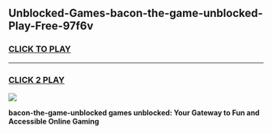 
## Unblocked-Games-bacon-the-game-unblocked-Play-Free-97f6v
<h3>
<a href="https://premium76.site?title=bacon-the-game-unblocked&ref=15A">CLICK TO PLAY</a></h3>
<hr>

<h3>
<a href="https://premium76.site?title=bacon-the-game-unblocked&ref=15A">CLICK 2 PLAY</a>
  
</h3>

<a href="https://premium76.site?title=bacon-the-game-unblocked&ref=15A"><img src="https://clearcache.store/games.png"></a>


**bacon-the-game-unblocked games unblocked: Your Gateway to Fun and Accessible Online Gaming**
